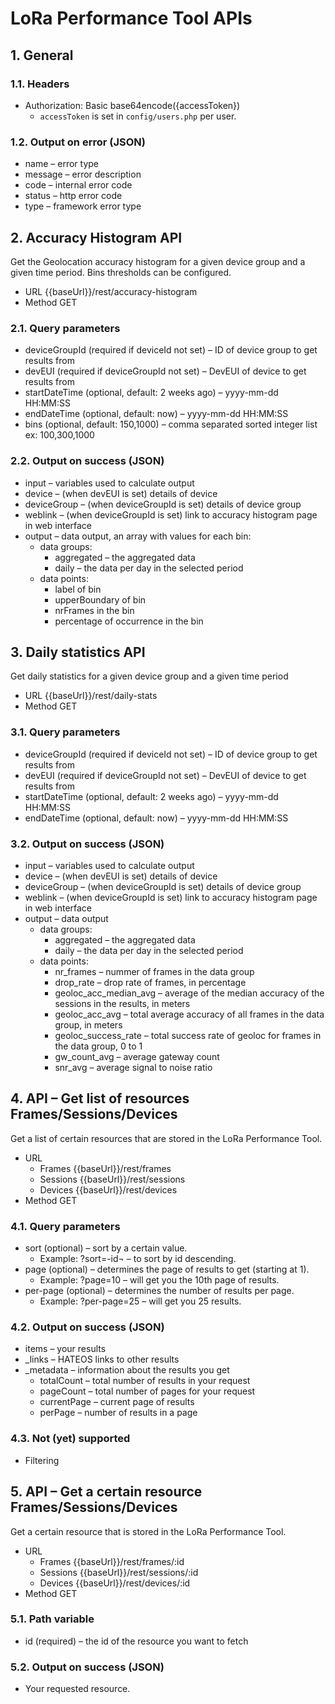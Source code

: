 # LoRa Performance Tool APIs

## 1. General

### 1.1. Headers
* Authorization: Basic base64encode({accessToken})
  * `accessToken` is set in `config/users.php` per user.

### 1.2. Output on error (JSON)
* name – error type
* message – error description
* code – internal error code
* status – http error code
* type – framework error type


## 2. Accuracy Histogram API
Get the Geolocation accuracy histogram for a given device group and a given time period. Bins thresholds can be configured.
* URL {{baseUrl}}/rest/accuracy-histogram
* Method  GET

### 2.1. Query parameters
* deviceGroupId (required if deviceId not set) – ID of device group to get results from
* devEUI (required if deviceGroupId not set) – DevEUI of device to get results from
* startDateTime (optional, default: 2 weeks ago) – yyyy-mm-dd HH:MM:SS
* endDateTime (optional, default: now) – yyyy-mm-dd HH:MM:SS
* bins (optional, default: 150,1000) – comma separated sorted integer list ex: 100,300,1000

### 2.2. Output on success (JSON)
* input – variables used to calculate output
* device – (when devEUI is set) details of device
* deviceGroup – (when deviceGroupId is set) details of device group
* weblink – (when deviceGroupId is set) link to accuracy histogram page in web interface
* output – data output, an array with values for each bin:
  * data groups:   
    * aggregated – the aggregated data 
    * daily – the data per day in the selected period 
  * data points:
    * label of bin 
    * upperBoundary of bin 
    * nrFrames in the bin 
    * percentage of occurrence in the bin


## 3. Daily statistics API
Get daily statistics for a given device group and a given time period
* URL  {{baseUrl}}/rest/daily-stats
* Method  GET

### 3.1. Query parameters
* deviceGroupId (required if deviceId not set) – ID of device group to get results from
* devEUI (required if deviceGroupId not set) – DevEUI of device to get results from
* startDateTime (optional, default: 2 weeks ago) – yyyy-mm-dd HH:MM:SS
* endDateTime (optional, default: now) – yyyy-mm-dd HH:MM:SS

### 3.2. Output on success (JSON)
* input – variables used to calculate output
* device – (when devEUI is set) details of device
* deviceGroup – (when deviceGroupId is set) details of device group
* weblink – (when deviceGroupId is set) link to accuracy histogram page in web interface
* output – data output
  * data groups:
    * aggregated – the aggregated data
    * daily – the data per day in the selected period
  * data points:
    * nr_frames – nummer of frames in the data group 
    * drop_rate – drop rate of frames, in percentage 
    * geoloc_acc_median_avg – average of the median accuracy of the sessions in the results, in meters 
    * geoloc_acc_avg – total average accuracy of all frames in the data group, in meters 
    * geoloc_success_rate – total success rate of geoloc for frames in the data group, 0 to 1 
    * gw_count_avg – average gateway count 
    * snr_avg – average signal to noise ratio


## 4. API – Get list of resources Frames/Sessions/Devices
Get a list of certain resources that are stored in the LoRa Performance Tool.
* URL 
  * Frames  {{baseUrl}}/rest/frames
  * Sessions {{baseUrl}}/rest/sessions
  * Devices  {{baseUrl}}/rest/devices
* Method   GET

###  4.1. Query parameters
* sort (optional) – sort by a certain value. 
  * Example: ?sort=-id¬ – to sort by id descending.
* page (optional) – determines the page of results to get (starting at 1). 
  * Example: ?page=10 – will get you the 10th page of results.
* per-page (optional) – determines the number of results per page. 
  * Example: ?per-page=25 – will get you 25 results.

### 4.2. Output on success (JSON)
* items – your results
* _links – HATEOS links to other results
* _metadata – information about the results you get 
  * totalCount – total number of results in your request 
  * pageCount – total number of pages for your request 
  * currentPage – current page of results 
  * perPage – number of results in a page

### 4.3. Not (yet) supported
* Filtering


## 5. API – Get a certain resource Frames/Sessions/Devices
Get a certain resource that is stored in the LoRa Performance Tool.
* URL
  * Frames  {{baseUrl}}/rest/frames/:id 
  * Sessions {{baseUrl}}/rest/sessions/:id
  * Devices  {{baseUrl}}/rest/devices/:id
* Method   GET

### 5.1. Path variable
* id (required) – the id of the resource you want to fetch

### 5.2. Output on success (JSON)
* Your requested resource.
